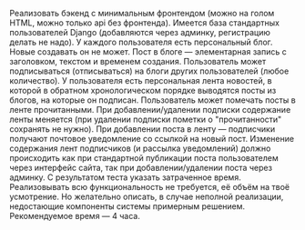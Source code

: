 Реализовать бэкенд с минимальным фронтендом (можно на голом HTML, можно только api без фронтенда).
Имеется база стандартных пользователей Django (добавляются через админку, регистрацию делать не надо).
У каждого пользователя есть персональный блог. Новые создавать он не может.
Пост в блоге — элементарная запись с заголовком, текстом и временем создания.
Пользователь может подписываться (отписываться) на блоги других пользователей (любое количество).
У пользователя есть персональная лента новостей, в которой в обратном хронологическом порядке выводятся посты из блогов, на которые он подписан.
Пользователь может помечать посты в ленте прочитанными.
При добавлении/удалении подписки содержание ленты меняется (при удалении подписки пометки о "прочитанности" сохранять не нужно).
При добавлении поста в ленту — подписчики получают почтовое уведомление со ссылкой на новый пост.
Изменение содержания лент подписчиков (и рассылка уведомлений) должно происходить как при стандартной публикации поста пользователем через интерфейс сайта, так при добавлении/удалении поста через админку.
С результатом теста указать затраченное время. Реализовывать всю функциональность не требуется, её объём на твоё усмотрение. Но желательно описать, в случае неполной реализации, недостающие компоненты системы примерным решением. Рекомендуемое время — 4 часа.